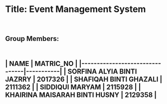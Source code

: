 <h1>Title: Event Management System</h1>
<br>
<h2>Group Members:<h2>
<br>
| NAME                           | MATRIC_NO |
|--------------------------------|-----------|
| SORFINA ALYIA BINTI JAZRRY     | 2017326   |
| SHAFIQAH BINTI GHAZALI         | 2111362   |
| SIDDIQUI MARYAM                | 2115928   |
| KHAIRINA MAISARAH BINTI HUSNY  | 2129358   |